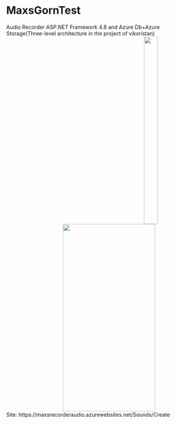 # MaxsGornTest
<html>
<head>
Audio Recorder ASP.NET Framework 4.8 and Azure Db+Azure Storage(Three-level architecture in the project of vikoristan)
</head>
<body>
  <div class="row"> 
  <div class="column">
    <img src="https://i.ibb.co/7Gh2LJk/photo-2020-07-15-04-07-23.jpg" align="right" width=27% height="500" />
  </div>
  <div class="column">
  <img src="https://i.ibb.co/BG99cPM/Screenshot-1.png" align="right" height="500" width=70% />
  </div>  
</div>
  <h>Site: https://maxsrecorderaudio.azurewebsites.net/Sounds/Create</h>
  
</body>
</html>
